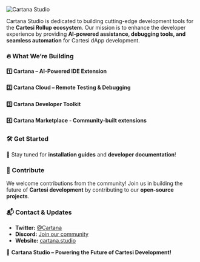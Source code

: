 ![Cartana Studio](https://github.com/user-attachments/assets/d7875ee0-fa2f-4c10-b076-e59d6e1a2e4c)

Cartana Studio is dedicated to building cutting-edge development tools for the **Cartesi Rollup ecosystem**. Our mission is to enhance the developer experience by providing **AI-powered assistance, debugging tools, and seamless automation** for Cartesi dApp development.

### 🔥 What We’re Building

#### 1️⃣ Cartana – AI-Powered IDE Extension
#### 2️⃣ Cartana Cloud – Remote Testing & Debugging
#### 3️⃣ Cartana Developer Toolkit
#### 4️⃣ Cartana Marketplace - Community-built extensions

### 🛠️ Get Started
📌 Stay tuned for **installation guides** and **developer documentation**!

### 🤝 Contribute
We welcome contributions from the community! Join us in building the future of **Cartesi development** by contributing to our **open-source projects**.

### 📬 Contact & Updates
- **Twitter:** [@Cartana](https://twitter.com/Cartana)
- **Discord:** [Join our community](#)
- **Website:** [cartana.studio](https://cartana.studio/)

🚀 **Cartana Studio – Powering the Future of Cartesi Development!**
